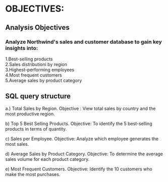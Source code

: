 
# OBJECTIVES:

## Analysis Objectives

### Analyze Northwind's sales and customer database to gain key insights into:

1.Best-selling products<br/>
2.Sales distributioni by region<br/>
3.Highest-performing employees<br/>
4.Most frequent customers<br/>
5.Average sales by product category<br/>



## SQL query structure

a.) Total Sales by Region. 
Objective : View total sales by country and the most productive region.






b) Top 5 Best Selling Products.
Objective: To identify the 5 best-selling products in terms of quantity.






c) Sales per Employee.
Objective: Analyze which employee generates the most sales.









d) Average Sales by Product Category.
Objective: To determine the average sales volume for each product category.










e) Most Frequent Customers.
Objective: Identify the 10 customers who make the most purchases.
















